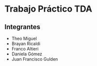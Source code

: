 # Trabajo Práctico TDA

## Integrantes

- Theo Miguel
- Brayan Ricaldi
- Franco Altieri
- Daniela Gómez
- Juan Francisco Gulden
